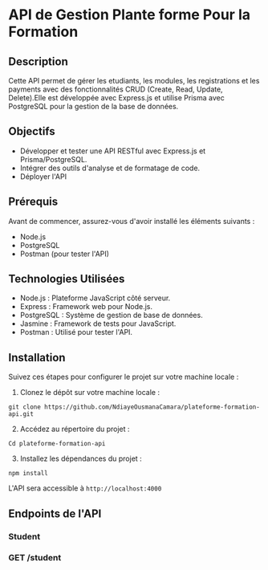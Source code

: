 # API de Gestion Plante forme Pour la Formation

## Description

Cette API permet de gérer les etudiants, les modules, les registrations et les payments avec des fonctionnalités CRUD (Create, Read, Update, Delete).Elle est développée avec Express.js et utilise Prisma avec PostgreSQL pour la gestion de la base de données.


## Objectifs
- Développer et tester une API RESTful avec Express.js et Prisma/PostgreSQL.
- Intégrer des outils d'analyse et de formatage de code.
- Déployer l'API

## Prérequis
Avant de commencer, assurez-vous d'avoir installé les éléments suivants :

- Node.js
- PostgreSQL
- Postman (pour tester l'API)

## Technologies Utilisées
- Node.js : Plateforme JavaScript côté serveur.
- Express : Framework web pour Node.js.
- PostgreSQL : Système de gestion de base de données.
- Jasmine : Framework de tests pour JavaScript.
- Postman : Utilisé pour tester l'API.

## Installation
Suivez ces étapes pour configurer le projet sur votre machine locale :

1. Clonez le dépôt sur votre machine locale :
```
git clone https://github.com/NdiayeOusmanaCamara/plateforme-formation-api.git

```
2. Accédez au répertoire du projet :
```
Cd plateforme-formation-api
```

3. Installez les dépendances du projet :
```
npm install
```

L'API sera accessible à `http://localhost:4000`

## Endpoints de l'API
### Student
### GET /student